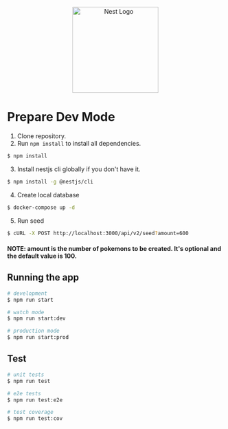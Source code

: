 <p align="center">
  <a href="http://nestjs.com/" target="blank"><img src="https://nestjs.com/img/logo-small.svg" width="200" alt="Nest Logo" /></a>
</p>

# Prepare Dev Mode

1. Clone repository.
2. Run `npm install` to install all dependencies.

```bash
$ npm install
```

3. Install nestjs cli globally if you don't have it.

```bash
$ npm install -g @nestjs/cli
```

4. Create local database

```bash
$ docker-compose up -d
```

5. Run seed

```bash
$ cURL -X POST http://localhost:3000/api/v2/seed?amount=600
```

#### NOTE: amount is the number of pokemons to be created. It's optional and the default value is 100.

## Running the app

```bash
# development
$ npm run start

# watch mode
$ npm run start:dev

# production mode
$ npm run start:prod
```

## Test

```bash
# unit tests
$ npm run test

# e2e tests
$ npm run test:e2e

# test coverage
$ npm run test:cov
```
